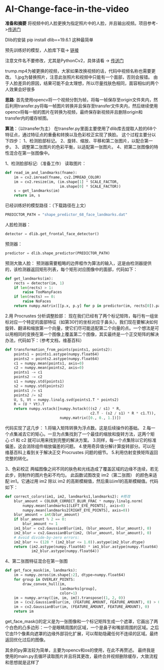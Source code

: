 # AI-Change-face-in-the-video
**准备和摘要**
将视频中的人脸更换为指定照片中的人脸，并且输出视频。项目参考->[传送门](https://github.com/matthewearl/faceswap/blob/master/faceswap.py)

Dlib的安装  pip install dlib==19.6.1  这种最简单

预先训练好的模型，人脸库下载-> <a href="http://sourceforge.net/projects/dclib/files/dlib/v18.10/shape_predictor_68_face_landmarks.dat.bz2
">链接</a>

注意文件名不要修改，尤其是PythonCv2，具体请看 -> <a href="https://stackoverflow.com/questions/48250703/python-attributeerror-module-cv2-has-no-attribute-videocapture?rq=1">传送门</a>

trump.mp4为被更换的视频，大家如果改换视频的话，代码中视频名称也需要更改。
1.jpg为替换照片，注意此张照片和视频中只能有一个面部，否则会报错。
由于人脸差异的原因，结果可能不会太理想，所以尽量找肤色相同，面容相似的两个人效果会好很多

**思路**:
	首先使用opencv将一个视频分割为帧，将每一帧保存至origin文件夹内，然后利用transfer.py将每一帧图片转换并且保存至transfer文件夹内，然后继续使用opencv将每一帧的图片在转换为视频，最终保存新视频并且删除origin和 transfer内的缓存帧图。

**算法**：（以transfer为主）
	在transfer.py里面主要使用了dlib库去提取人脸的68个特征点，通过特征点的重叠和转换以及色彩校正实现了换脸。
这个过程主要分以下四步：
1、检测脸部标记。
2、旋转、缩放、平移和第二张图片，以配合第一步。
3、调整第二张图片的色彩平衡，以适配第一张图片。
4、把第二张图像的特性混合在第一张图像中。

1、检测脸部标记:（准备工作）
	读取图片：
```python
def read_im_and_landmarks(fname):
    im = cv2.imread(fname, cv2.IMREAD_COLOR)
    im = cv2.resize(im, (im.shape[1] * SCALE_FACTOR,
                         im.shape[0] * SCALE_FACTOR))
    s = get_landmarks(im)
    return im, s
```
已经训练好的模型路径：（下载路径在上文）
```python
PREDICTOR_PATH = "shape_predictor_68_face_landmarks.dat"
```

人脸检测器：
```python
detector = dlib.get_frontal_face_detector()
```
预测器：
```python
predictor = dlib.shape_predictor(PREDICTOR_PATH)
```

预测大致人脸：
预测器需要粗略的边界框作为算法的输入，这是由检测器提供的，该检测器返回矩形列表，每个矩形对应图像中的面部，代码如下：

```python
def get_landmarks(im):
    rects = detector(im, 1)
    if len(rects) > 1:
        raise TooManyFaces
    if len(rects) == 0:
        raise NoFaces
    return numpy.matrix([[p.x, p.y] for p in predictor(im, rects[0]).parts()])
```

2.用 Procrustes 分析调整脸部：
现在我们已经有了两个标记矩阵，每行有一组坐标对应一个特定的面部特征（如第30行的坐标对应于鼻头）。我们现在要解决如何旋转、翻译和缩放第一个向量，使它们尽可能适配第二个向量的点。一个想法是可以用相同的变换在第一个图像上覆盖第二个图像，其实最终是一个正交矩阵的解决办法，代码如下：（参考文档，维基百科）
```python
def transformation_from_points(points1, points2):
    points1 = points1.astype(numpy.float64)
    points2 = points2.astype(numpy.float64)
    c1 = numpy.mean(points1, axis=0)
    c2 = numpy.mean(points2, axis=0)
    points1 -= c1
    points2 -= c2
    s1 = numpy.std(points1)
    s2 = numpy.std(points2)
    points1 /= s1
    points2 /= s2
    U, S, Vt = numpy.linalg.svd(points1.T * points2)
    R = (U * Vt).T
    return numpy.vstack([numpy.hstack(((s2 / s1) * R,
                                       c2.T - (s2 / s1) * R * c1.T)),
                         numpy.matrix([0., 0., 1.])])
```

代码实现了这几步：
1.将输入矩阵转换为浮点数。这是后续操作的基础。
2.每一个点集减去它的矩心。一旦为点集找到了一个最佳的缩放和旋转方法，这两个矩心 c1 和 c2 就可以用来找到完整的解决方案。
3.同样，每一个点集除以它的标准偏差。这会消除组件缩放偏差的问题。
4.使用奇异值分解计算旋转部分。可以在维基百科上看到关于解决正交 Procrustes 问题的细节。
5.利用仿射变换矩阵返回完整的转化。


3、色彩校正
	两幅图像之间不同的肤色和光线造成了覆盖区域的边缘不连续，若无此步，则制作的图片色彩不均匀。
此函数试图改变 im2（第二张图） 的颜色来适配 im1。它通过用 im2 除以 im2 的高斯模糊值，然后乘以im1的高斯模糊值。代码如下：

```python
def correct_colors(im1, im2, landmarks1,landmarks2): #修改
    blur_amount = COLOUR_CORRECT_BLUR_FRAC * numpy.linalg.norm(
        numpy.mean(landmarks1[LEFT_EYE_POINTS], axis=0) -
        numpy.mean(landmarks2[RIGHT_EYE_POINTS], axis=0))
    blur_amount = int(blur_amount)
    if blur_amount % 2 == 0:
        blur_amount += 1
    im1_blur = cv2.GaussianBlur(im1, (blur_amount, blur_amount), 0)
    im2_blur = cv2.GaussianBlur(im2, (blur_amount, blur_amount), 0)
    # Avoid divide-by-zero errors:
    im2_blur += (128 * (im2_blur <= 1.0)).astype(im2_blur.dtype)
    return (im2.astype(numpy.float64) * im1_blur.astype(numpy.float64) /
            im2_blur.astype(numpy.float64))
```
	
4、第二张图特征混合在第一张图

```python
def get_face_mask(im, landmarks):
    im = numpy.zeros(im.shape[:2], dtype=numpy.float64)
    for group in OVERLAY_POINTS:
        draw_convex_hull(im,
                         landmarks[group],
                         color=1)
    im = numpy.array([im, im, im]).transpose((1, 2, 0))
    im = (cv2.GaussianBlur(im, (FEATURE_AMOUNT, FEATURE_AMOUNT), 0) > 0) * 1.0
    im = cv2.GaussianBlur(im, (FEATURE_AMOUNT, FEATURE_AMOUNT), 0)
    return im
```

get_face_mask()的定义是为一张图像和一个标记矩阵生成一个遮罩，它画出了两个白色的凸多边形：一个是眼睛周围的区域，一个是鼻子和嘴部周围的区域。之后它由11个像素向遮罩的边缘外部羽化扩展，可以帮助隐藏任何不连续的区域。最终返回优化过后的图像。

其余的py算法较为简单，主要为opencv和os的使用，在此不再赘述。
最终我是使用的main.py去循环读取图片并且将其更改，最终合并视频删除缓存，大致流程和思想就是这样了


